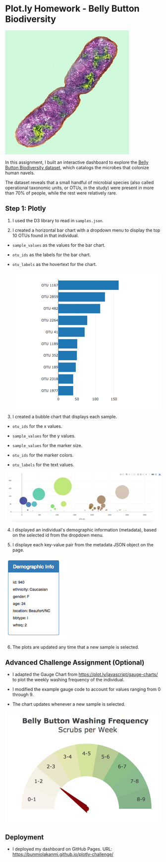 # Plot.ly Homework - Belly Button Biodiversity

![Bacteria by filterforge.com](Images/bacteria.jpg)

In this assignment, I built an interactive dashboard to explore the [Belly Button Biodiversity dataset](http://robdunnlab.com/projects/belly-button-biodiversity/), which catalogs the microbes that colonize human navels.

The dataset reveals that a small handful of microbial species (also called operational taxonomic units, or OTUs, in the study) were present in more than 70% of people, while the rest were relatively rare.

## Step 1: Plotly

1. I used the D3 library to read in `samples.json`.

2. I created a horizontal bar chart with a dropdown menu to display the top 10 OTUs found in that individual.

* `sample_values` as the values for the bar chart.

* `otu_ids` as the labels for the bar chart.

* `otu_labels` as the hovertext for the chart.

  ![bar Chart](Images/hw01.png)

3. I created a bubble chart that displays each sample.

* `otu_ids` for the x values.

* `sample_values` for the y values.

* `sample_values` for the marker size.

* `otu_ids` for the marker colors.

* `otu_labels` for the text values.

![Bubble Chart](Images/bubble_chart.png)

4. I displayed an individual's demographic information (metadata), based on the selected id from the dropdown menu.

5. I displaye each key-value pair from the metadata JSON object on the page.

![hw](Images/hw03.png)

6. The plots are updated any time that a new sample is selected.

## Advanced Challenge Assignment (Optional)

* I adapted the Gauge Chart from <https://plot.ly/javascript/gauge-charts/> to plot the weekly washing frequency of the individual.

* I modified the example gauge code to account for values ranging from 0 through 9.

* The chart updates whenever a new sample is selected.

![Weekly Washing Frequency Gauge](Images/gauge.png)

## Deployment

* I deployed my dashboard on GitHub Pages. URL: https://bunmiolakanmi.github.io/plotly-challenge/ 

